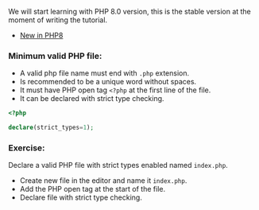 We will start learning with PHP 8.0 version, this is the stable version at the moment of writing the tutorial.

* [New in PHP8](https://stitcher.io/blog/new-in-php-8)

### Minimum valid PHP file:

* A valid php file name must end with `.php` extension.
* Is recommended to be a unique word without spaces.
* It  must have PHP open tag `<?php` at the first line of the file.
* It can be declared with strict type checking.

```php
<?php

declare(strict_types=1);
```

### Exercise:

Declare a valid PHP file with strict types enabled named `index.php`.

* Create new file in the editor and name it `index.php`.
* Add the PHP open tag at the start of the file.
* Declare file with strict type checking.
